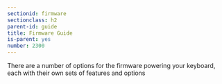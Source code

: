 ```yaml
---
sectionid: firmware
sectionclass: h2
parent-id: guide
title: Firmware Guide
is-parent: yes
number: 2300
---
```

There are a number of options for the firmware powering your keyboard, each with their own sets of features and options
